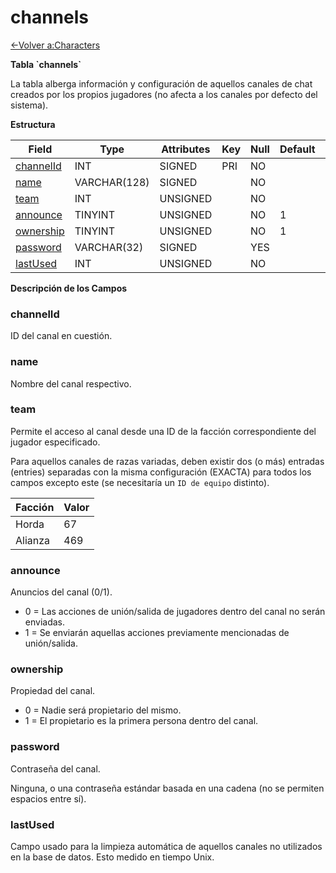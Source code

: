 # channels

[<-Volver a:Characters](database-characters.md)

**Tabla \`channels\`**

La tabla alberga información y configuración de aquellos canales de chat creados por los propios jugadores (no afecta a los canales por defecto del sistema).

**Estructura**

| Field           | Type         | Attributes | Key | Null | Default | Extra          | Comment |
| --------------- | ------------ | ---------- | --- | ---- | ------- | -------------- | ------- |
| [channelId][1]  | INT          | SIGNED     | PRI | NO   |         | AUTO_INCREMENT |         |
| [name][2]       | VARCHAR(128) | SIGNED     |     | NO   |         |                |         |
| [team][3]       | INT          | UNSIGNED   |     | NO   |         |                |         |
| [announce][4]   | TINYINT      | UNSIGNED   |     | NO   | 1       |                |         |
| [ownership][5]  | TINYINT      | UNSIGNED   |     | NO   | 1       |                |         |
| [password][6]   | VARCHAR(32)  | SIGNED     |     | YES  |         |                |         |
| [lastUsed][7]   | INT          | UNSIGNED   |     | NO   |         |                |         |

[1]: #channelid
[2]: #name
[3]: #team
[4]: #announce
[5]: #ownership
[6]: #password
[7]: #lastused

**Descripción de los Campos**

### channelId

ID del canal en cuestión.

### name

Nombre del canal respectivo.

### team

Permite el acceso al canal desde una ID de la facción correspondiente del jugador especificado.

Para aquellos canales de razas variadas, deben existir dos (o más) entradas (entries) separadas con la misma configuración (EXACTA) para todos los campos excepto este (se necesitaría un `ID de equipo` distinto).

| Facción  | Valor |
| -------- | ----- |
| Horda    | 67    |
| Alianza  | 469   |

### announce

Anuncios del canal (0/1).

- 0 = Las acciones de unión/salida de jugadores dentro del canal no serán enviadas.
- 1 = Se enviarán aquellas acciones previamente mencionadas de unión/salida.

### ownership

Propiedad del canal.

- 0 = Nadie será propietario del mismo.
- 1 = El propietario es la primera persona dentro del canal.

### password

Contraseña del canal.

Ninguna, o una contraseña estándar basada en una cadena (no se permiten espacios entre sí).

### lastUsed

Campo usado para la limpieza automática de aquellos canales no utilizados en la base de datos. Esto medido en tiempo Unix.
